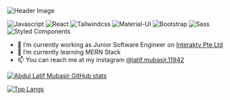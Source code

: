 <!--
**BJ-stack-art/bj-stack-art** is a ✨ _special_ ✨ repository because its `README.md` (this file) appears on your GitHub profile.

Here are some ideas to get you started:

- 🔭 I’m currently working on ...
- 🌱 I’m currently learning ...
- 👯 I’m looking to collaborate on ...
- 🤔 I’m looking for help with ...
- 💬 Ask me about ...
- 📫 How to reach me: ...
- 😄 Pronouns: ...
- ⚡ Fun fact: ...
-->

![Header Image]([https://i.ibb.co/f4Vxb3w/Whats-App-Image-2023-10-23-at-19-34-03-0eb79e6b.jpg](https://i.ibb.co/f4Vxb3w/Whats-App-Image-2023-10-23-at-19-34-03-0eb79e6b.jpg))

<p>
  <img alt="Javascript" src="https://img.shields.io/badge/javascript%20-%23323330.svg?&style=for-the-badge&logo=javascript&logoColor=%23F7DF1E" />
  <img alt="React" src="https://img.shields.io/badge/-React-45b8d8?style=for-the-badge&logo=react&logoColor=white" />
  <img alt="Tailwindcss" src="https://img.shields.io/badge/tailwindcss%20-%2338B2AC.svg?&style=for-the-badge&logo=tailwind-css&logoColor=white"/>
  <img alt="Material-UI" src="https://img.shields.io/badge/material%20ui%20-%230081CB.svg?&style=for-the-badge&logo=material-ui&logoColor=white"/>
  <img alt="Bootstrap" src="https://img.shields.io/badge/bootstrap%20-%23563D7C.svg?&style=for-the-badge&logo=bootstrap&logoColor=white"/>
  <img alt="Sass" src="https://img.shields.io/badge/-Sass-CC6699?style=for-the-badge&logo=sass&logoColor=white" />
  <img alt="Styled Components" src="https://img.shields.io/badge/-Styled_Components-db7092?style=for-the-badge&logo=styled-components&logoColor=white" />
</p>


  - 🔭 I’m currently working as Junior Software Engineer on <a href="https://www.interaktiv.sg">Interaktv Pte Ltd</a>
  - 🌱 I’m currently learning MERN Stack
  - 📫 You can reach me at my instagram [@latif.mubasir.11942](https://www.instagram.com/latif.mubasir.11942/)


[![Abdul Latif Mubasir GitHub stats](https://github-readme-stats.vercel.app/api?username=dulatif&show_icons=true&theme=tokyonight&count_private=true)](https://github.com/dulatif/github-readme-stats)

[![Top Langs](https://github-readme-stats.vercel.app/api/top-langs/?username=dulatif&exclude_repo=github-readme-stats,bj-stack-art.github.io&layout=compact&count_private=true)](https://github.com/dulatif/github-readme-stats)


